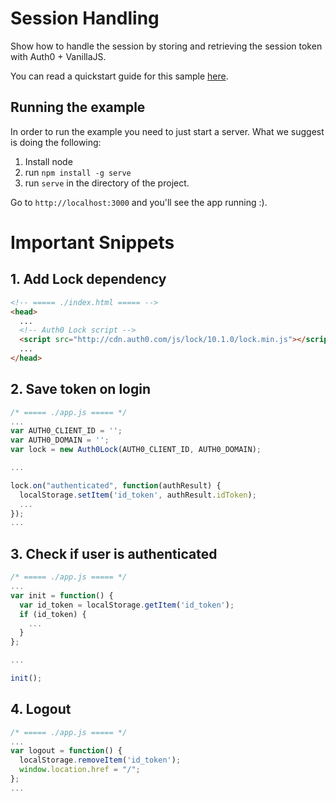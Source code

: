 # Session Handling

Show how to handle the session by storing and retrieving the session token with Auth0 + VanillaJS.

You can read a quickstart guide for this sample [here](https://auth0.com/docs/quickstart/spa/vanillajs/03-session-handling).

## Running the example

In order to run the example you need to just start a server. What we suggest is doing the following:

1. Install node
2. run `npm install -g serve`
3. run `serve` in the directory of the project.

Go to `http://localhost:3000` and you'll see the app running :).

# Important Snippets

## 1. Add Lock dependency
```html
<!-- ===== ./index.html ===== -->
<head>
  ...
  <!-- Auth0 Lock script -->
  <script src="http://cdn.auth0.com/js/lock/10.1.0/lock.min.js"></script>
  ...
</head>
```

## 2. Save token on login
```javascript
/* ===== ./app.js ===== */
...
var AUTH0_CLIENT_ID = '';
var AUTH0_DOMAIN = '';
var lock = new Auth0Lock(AUTH0_CLIENT_ID, AUTH0_DOMAIN);

...

lock.on("authenticated", function(authResult) {
  localStorage.setItem('id_token', authResult.idToken);
  ...
});
...
```

## 3. Check if user is authenticated
```javascript
/* ===== ./app.js ===== */
...
var init = function() {
  var id_token = localStorage.getItem('id_token');
  if (id_token) {
    ...
  }
};

...

init();
```

## 4. Logout
```javascript
/* ===== ./app.js ===== */
...
var logout = function() {
  localStorage.removeItem('id_token');
  window.location.href = "/";
};
...
```
